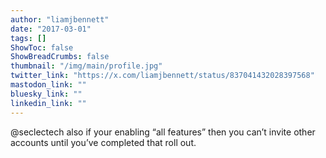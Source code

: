 ```yaml
---
author: "liamjbennett"
date: "2017-03-01"
tags: []
ShowToc: false
ShowBreadCrumbs: false
thumbnail: "/img/main/profile.jpg"
twitter_link: "https://x.com/liamjbennett/status/837041432028397568"
mastodon_link: ""
bluesky_link: ""
linkedin_link: ""
---
```


@seclectech also if your enabling “all features” then you can’t invite other accounts until you’ve completed that roll out.

